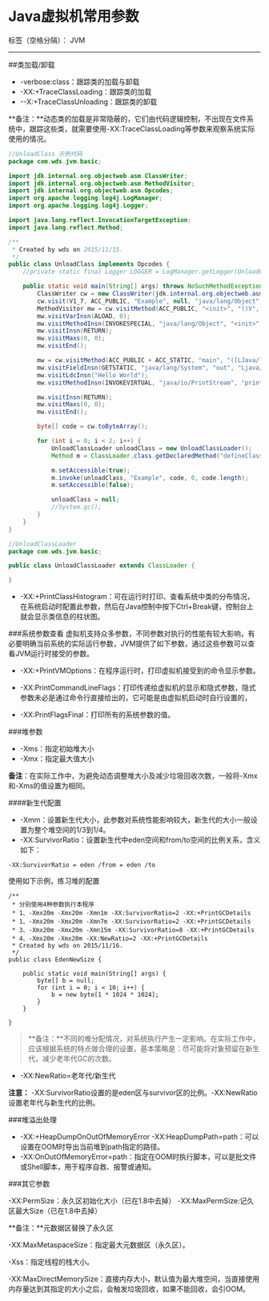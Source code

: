 ﻿# Java虚拟机常用参数

标签（空格分隔）： JVM

---

##类加载/卸载

* -verbose:class：跟踪类的加载与卸载
* -XX:+TraceClassLoading：跟踪类的加载
* --X:+TraceClassUnloading：跟踪类的卸载


**备注：**动态类的加载是非常隐蔽的，它们由代码逻辑控制，不出现在文件系统中，跟踪这些类，就需要使用-XX:TraceClassLoading等参数来观察系统实际使用的情况。

```Java
//UnloadClass 示例代码 
package com.wds.jvm.basic;

import jdk.internal.org.objectweb.asm.ClassWriter;
import jdk.internal.org.objectweb.asm.MethodVisitor;
import jdk.internal.org.objectweb.asm.Opcodes;
import org.apache.logging.log4j.LogManager;
import org.apache.logging.log4j.Logger;

import java.lang.reflect.InvocationTargetException;
import java.lang.reflect.Method;

/**
 * Created by wds on 2015/11/15.
 */
public class UnloadClass implements Opcodes {
    //private static final Logger LOGGER = LogManager.getLogger(UnloadClass.class);

    public static void main(String[] args) throws NoSuchMethodException, InvocationTargetException, IllegalAccessException {
        ClassWriter cw = new ClassWriter(jdk.internal.org.objectweb.asm.ClassWriter.COMPUTE_MAXS | ClassWriter.COMPUTE_FRAMES);
        cw.visit(V1_7, ACC_PUBLIC, "Example", null, "java/lang/Object", null);
        MethodVisitor mw = cw.visitMethod(ACC_PUBLIC, "<init>", "()V", null, null);
        mw.visitVarInsn(ALOAD, 0);
        mw.visitMethodInsn(INVOKESPECIAL, "java/lang/Object", "<init>", "()V");
        mw.visitInsn(RETURN);
        mw.visitMaxs(0, 0);
        mw.visitEnd();

        mw = cw.visitMethod(ACC_PUBLIC + ACC_STATIC, "main", "([LJava/lang/String;)V", null, null);
        mw.visitFieldInsn(GETSTATIC, "java/lang/System", "out", "Ljava/io/PrintStream;");
        mw.visitLdcInsn("Hello World");
        mw.visitMethodInsn(INVOKEVIRTUAL, "java/io/PrintStream", "println", "(Ljava/lang/String;)V");

        mw.visitInsn(RETURN);
        mw.visitMaxs(0, 0);
        mw.visitEnd();

        byte[] code = cw.toByteArray();

        for (int i = 0; i < 2; i++) {
            UnloadClassLoader unloadClass = new UnloadClassLoader();
            Method m = ClassLoader.class.getDeclaredMethod("defineClass", String.class, byte[].class, int.class, int.class);

            m.setAccessible(true);
            m.invoke(unloadClass, "Example", code, 0, code.length);
            m.setAccessible(false);

            unloadClass = null;
            //System.gc();
        }
    }
}

//UnloadClassLoader
package com.wds.jvm.basic;

public class UnloadClassLoader extends ClassLoader {

}

```
* -XX:+PrintClassHistogram：可在运行时打印、查看系统中类的分布情况，在系统启动时配置此参数，然后在Java控制中按下Ctrl+Break键，控制台上就会显示类信息的柱状图。

###系统参数查看
虚拟机支持众多参数，不同参数对执行的性能有较大影响，有必要明确当前系统的实际运行参数，JVM提供了如下参数，通过这些参数可以查看JVM运行时接受的参数。

* -XX:+PrintVMOptions：在程序运行时，打印虚拟机接受到的命令显示参数。

* -XX:PrintCommandLineFlags：打印传递给虚拟机的显示和隐式参数，隐式参数未必是通过命令行直接给出的，它可能是由虚拟机启动时自行设置的，

* -XX:PrintFlagsFinal：打印所有的系统参数的值。

###堆参数

* -Xms：指定初始堆大小  
* -Xmx：指定最大值大小  

**备注**：在实际工作中，为避免动态调整堆大小及减少垃圾回收次数，一般将-Xmx和-Xms的值设置为相同。

####新生代配置  

* -Xmm：设置新生代大小，此参数对系统性能影响较大，新生代的大小一般设置为整个堆空间的1/3到1/4。
* -XX:SurvivorRatio：设置新生代中eden空间和from/to空间的比例关系，含义如下：
```
-XX:SurvivorRatio = eden /from = eden /to
```
使用如下示例，练习堆的配置
```
/**
 * 分别使用4种参数执行本程序
 * 1、-Xmx20m -Xmx20m -Xmn1m -XX:SurvivorRatio=2 -XX:+PrintGCDetails
 * 1、-Xmx20m -Xmx20m -Xmn7m -XX:SurvivorRatio=2 -XX:+PrintGCDetails
 * 3、-Xmx20m -Xmx20m -Xmn15m -XX:SurvivorRatio=8 -XX:+PrintGCDetails
 * 4、-Xmx20m -Xmx20m -XX:NewRatio=2 -XX:+PrintGCDetails
 * Created by wds on 2015/11/16.
 */
public class EdenNewSize {

    public static void main(String[] args) {
        byte[] b = null;
        for (int i = 0; i < 10; i++) {
            b = new byte[1 * 1024 * 1024];
        }
    }

}

```
> **备注：**不同的堆分配情况，对系统执行产生一定影响。在实际工作中，应该根据系统的特点做合理的设置，基本策略是：尽可能将对象预留在新生代，减少老年代GC的次数。

* -XX:NewRatio=老年代/新生代

**注意：** -XX:SurvivorRatio设置的是eden区与survivor区的比例。-XX:NewRatio设置老年代与新生代的比例。

###堆溢出处理

* -XX:+HeapDumpOnOutOfMemoryError -XX:HeapDumpPath=path：可以设置在OOM时导出当前堆到path指定的路径。
* -XX:OnOutOfMemoryError=path：指定在OOM时执行脚本，可以是批文件或Shell脚本，用于程序自救、报警或通知。

###其它参数

-XX:PermSize：永久区初始化大小（已在1.8中去掉）
-XX:MaxPermSize:记久区最大Size（已在1.8中去掉）

**备注：**元数据区替换了永久区

-XX:MaxMetaspaceSize：指定最大元数据区（永久区）。

-Xss：指定线程的栈大小。

-XX:MaxDirectMemorySize：直接内存大小，默认值为最大堆空间，当直接使用内存量达到其指定的大小之后，会触发垃圾回收，如果不能回收，会引OOM。



